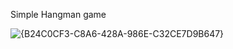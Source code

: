 Simple Hangman game

![{B24C0CF3-C8A6-428A-986E-C32CE7D9B647}](https://github.com/user-attachments/assets/aae73907-9d3d-4b87-a52f-435244f0636c)
